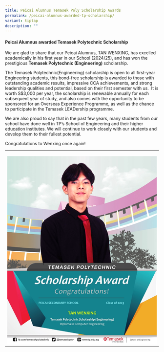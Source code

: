 ```yaml
---
title: Peicai Alumnus Temasek Poly Scholarship Awards
permalink: /peicai-alumnus-awarded-tp-scholarship/
variant: tiptap
description: ""
---
```

<h4>Peicai Alumnus awarded Temasek Polytechnic Scholarship</h4>
<p>We are glad to share that our Peicai Alumnus, TAN WENXING, has excelled
academically in his first year in our School (2024/25), and has won the
prestigious <strong>Temasek Polytechnic (Engineering) </strong>scholarship.</p>
<p>The Temasek Polytechnic(Engineering) scholarship is open to all first-year
Engineering students, this bond-free scholarship is awarded to those with
outstanding academic results, impressive CCA achievements, and strong leadership
qualities and potential, based on their first semester with us.&nbsp; It
is worth S$3,000 per year, the scholarship is renewable annually for each
subsequent year of study, and also comes with the opportunity to be sponsored
for an Overseas Experience Programme, as well as the chance to participate
in the Temasek LEADership programme.</p>
<p>We are also proud to say that in the past few years, many students from
our school have done well in TP’s School of Engineering and their higher
education institutes. We will continue to work closely with our students
and develop them to their fullest potential.</p>
<p>Congratulations to Wenxing once again!</p>
<table style="minWidth: 25px">
<colgroup>
<col>
</colgroup>
<tbody>
<tr>
<th rowspan="1" colspan="1">
<p></p>
<div class="isomer-image-wrapper">
<img style="width: 100%" height="auto" width="100%" alt="" src="/images/Announcement/wenxing_tp_scholarship_25_1.png">
</div>
</th>
</tr>
</tbody>
</table>
<p></p>